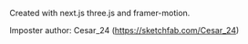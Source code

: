 Created with next.js three.js and framer-motion.

Imposter author: Cesar_24 (https://sketchfab.com/Cesar_24)
